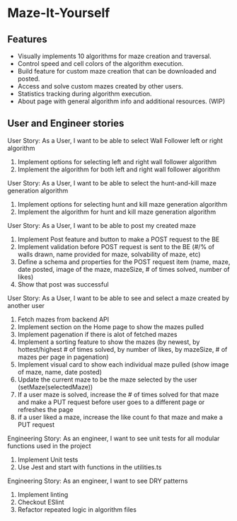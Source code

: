 ﻿# Maze-It-Yourself

## Features
- Visually implements 10 algorithms for maze creation and traversal.
- Control speed and cell colors of the algorithm execution.
- Build feature for custom maze creation that can be downloaded and posted.
- Access and solve custom mazes created by other users.
- Statistics tracking during algorithm execution.
- About page with general algorithm info and additional resources. (WIP)

## User and Engineer stories
User Story: As a User, I want to be able to select Wall Follower left or right algorithm
1. Implement options for selecting left and right wall follower algorithm
2. Implement the algorithm for both left and right wall follower algorithm

User Story: As a User, I want to be able to select the hunt-and-kill maze generation algorithm
1. Implement options for selecting hunt and kill maze generation algorithm
2. Implement the algorithm for hunt and kill maze generation algorithm

User Story: As a User, I want to be able to post my created maze
1. Implement Post feature and button to make a POST request to the BE
2. Implement validation before POST request is sent to the BE (#/% of walls drawn, name provided for maze, solvability of maze, etc)
3. Define a schema and properties for the POST request item (name, maze, date posted, image of the maze, mazeSize, # of times solved, number of likes)
4. Show that post was successful

User Story: As a User, I want to be able to see and select a maze created by another user
1. Fetch mazes from backend API
2. Implement section on the Home page to show the mazes pulled
3. Implement pagenation if there is alot of fetched mazes 
4. Implement a sorting feature to show the mazes (by newest, by hottest/highest # of times solved, by number of likes, by mazeSize, # of mazes per page in pagenation)
5. Implement visual card to show each individual maze pulled (show image of maze, name, date posted)  
6. Update the current maze to be the maze selected by the user (setMaze(selectedMaze))
7. If a user maze is solved, increase the # of times solved for that maze and make a PUT request before user goes to a different page or refreshes the page
8. if a user liked a maze, increase the like count fo that maze and make a PUT request


Engineering Story: As an engineer, I want to see unit tests for all modular functions used in the project
1. Implement Unit tests
2. Use Jest and start with functions in the utilities.ts

Engineering Story: As an engineer, I want to see DRY patterns
1. Implement linting
2. Checkout ESlint
3. Refactor repeated logic in algorithm files
